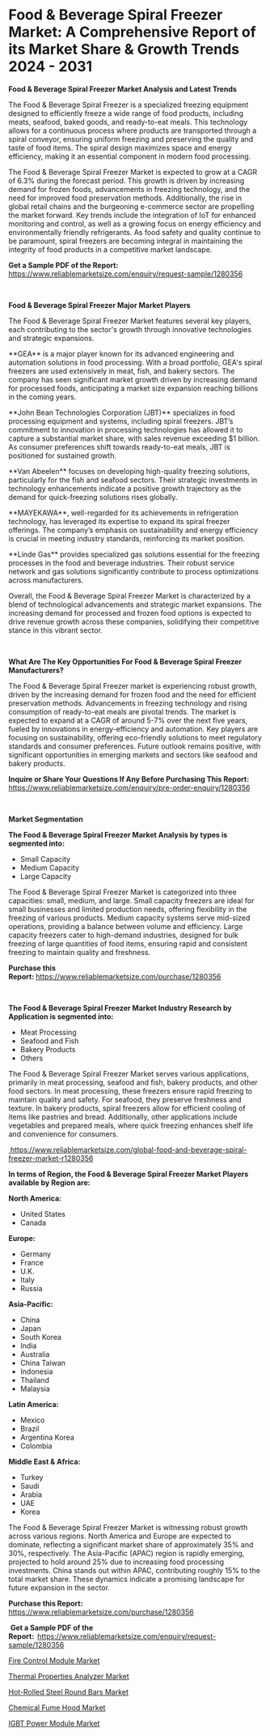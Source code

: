<p><h1>Food & Beverage Spiral Freezer Market: A Comprehensive Report of its Market Share & Growth Trends 2024 - 2031</h1></p><p><strong>Food & Beverage Spiral Freezer Market Analysis and Latest Trends</strong></p>
<p><p>The Food & Beverage Spiral Freezer is a specialized freezing equipment designed to efficiently freeze a wide range of food products, including meats, seafood, baked goods, and ready-to-eat meals. This technology allows for a continuous process where products are transported through a spiral conveyor, ensuring uniform freezing and preserving the quality and taste of food items. The spiral design maximizes space and energy efficiency, making it an essential component in modern food processing.</p><p>The Food & Beverage Spiral Freezer Market is expected to grow at a CAGR of 6.3% during the forecast period. This growth is driven by increasing demand for frozen foods, advancements in freezing technology, and the need for improved food preservation methods. Additionally, the rise in global retail chains and the burgeoning e-commerce sector are propelling the market forward. Key trends include the integration of IoT for enhanced monitoring and control, as well as a growing focus on energy efficiency and environmentally friendly refrigerants. As food safety and quality continue to be paramount, spiral freezers are becoming integral in maintaining the integrity of food products in a competitive market landscape.</p></p>
<p><strong>Get a Sample PDF of the Report:&nbsp;</strong> <a href="https://www.reliablemarketsize.com/enquiry/request-sample/1280356?utm_campaign=1262&utm_medium=2&utm_source=Github&utm_content=ia&utm_term=29092024&utm_id=food-beverage-spiral-freezer">https://www.reliablemarketsize.com/enquiry/request-sample/1280356</a></p>
<p>&nbsp;</p>
<p><strong>Food & Beverage Spiral Freezer Major Market Players</strong></p>
<p><p>The Food & Beverage Spiral Freezer Market features several key players, each contributing to the sector's growth through innovative technologies and strategic expansions. </p><p>**GEA** is a major player known for its advanced engineering and automation solutions in food processing. With a broad portfolio, GEA's spiral freezers are used extensively in meat, fish, and bakery sectors. The company has seen significant market growth driven by increasing demand for processed foods, anticipating a market size expansion reaching billions in the coming years.</p><p>**John Bean Technologies Corporation (JBT)** specializes in food processing equipment and systems, including spiral freezers. JBT’s commitment to innovation in processing technologies has allowed it to capture a substantial market share, with sales revenue exceeding $1 billion. As consumer preferences shift towards ready-to-eat meals, JBT is positioned for sustained growth.</p><p>**Van Abeelen** focuses on developing high-quality freezing solutions, particularly for the fish and seafood sectors. Their strategic investments in technology enhancements indicate a positive growth trajectory as the demand for quick-freezing solutions rises globally.</p><p>**MAYEKAWA**, well-regarded for its achievements in refrigeration technology, has leveraged its expertise to expand its spiral freezer offerings. The company’s emphasis on sustainability and energy efficiency is crucial in meeting industry standards, reinforcing its market position.</p><p>**Linde Gas** provides specialized gas solutions essential for the freezing processes in the food and beverage industries. Their robust service network and gas solutions significantly contribute to process optimizations across manufacturers.</p><p>Overall, the Food & Beverage Spiral Freezer Market is characterized by a blend of technological advancements and strategic market expansions. The increasing demand for processed and frozen food options is expected to drive revenue growth across these companies, solidifying their competitive stance in this vibrant sector.</p></p>
<p>&nbsp;</p>
<p><strong>What Are The Key Opportunities For Food & Beverage Spiral Freezer Manufacturers?</strong></p>
<p><p>The Food & Beverage Spiral Freezer market is experiencing robust growth, driven by the increasing demand for frozen food and the need for efficient preservation methods. Advancements in freezing technology and rising consumption of ready-to-eat meals are pivotal trends. The market is expected to expand at a CAGR of around 5-7% over the next five years, fueled by innovations in energy-efficiency and automation. Key players are focusing on sustainability, offering eco-friendly solutions to meet regulatory standards and consumer preferences. Future outlook remains positive, with significant opportunities in emerging markets and sectors like seafood and bakery products.</p></p>
<p><strong>Inquire or Share Your Questions If Any Before Purchasing This Report:</strong> <a href="https://www.reliablemarketsize.com/enquiry/pre-order-enquiry/1280356?utm_campaign=1262&utm_medium=2&utm_source=Github&utm_content=ia&utm_term=29092024&utm_id=food-beverage-spiral-freezer">https://www.reliablemarketsize.com/enquiry/pre-order-enquiry/1280356</a></p>
<p>&nbsp;</p>
<p><strong>Market Segmentation</strong></p>
<p><strong>The Food & Beverage Spiral Freezer Market Analysis by types is segmented into:</strong></p>
<p><ul><li>Small Capacity</li><li>Medium Capacity</li><li>Large Capacity</li></ul></p>
<p><p>The Food & Beverage Spiral Freezer Market is categorized into three capacities: small, medium, and large. Small capacity freezers are ideal for small businesses and limited production needs, offering flexibility in the freezing of various products. Medium capacity systems serve mid-sized operations, providing a balance between volume and efficiency. Large capacity freezers cater to high-demand industries, designed for bulk freezing of large quantities of food items, ensuring rapid and consistent freezing to maintain quality and freshness.</p></p>
<p><strong>Purchase this Report:&nbsp;</strong><a href="https://www.reliablemarketsize.com/purchase/1280356?utm_campaign=1262&utm_medium=2&utm_source=Github&utm_content=ia&utm_term=29092024&utm_id=food-beverage-spiral-freezer">https://www.reliablemarketsize.com/purchase/1280356</a></p>
<p>&nbsp;</p>
<p><strong>The Food & Beverage Spiral Freezer Market Industry Research by Application is segmented into:</strong></p>
<p><ul><li>Meat Processing</li><li>Seafood and Fish</li><li>Bakery Products</li><li>Others</li></ul></p>
<p><p>The Food & Beverage Spiral Freezer Market serves various applications, primarily in meat processing, seafood and fish, bakery products, and other food sectors. In meat processing, these freezers ensure rapid freezing to maintain quality and safety. For seafood, they preserve freshness and texture. In bakery products, spiral freezers allow for efficient cooling of items like pastries and bread. Additionally, other applications include vegetables and prepared meals, where quick freezing enhances shelf life and convenience for consumers.</p></p>
<p><a href="https://www.reliablemarketsize.com/global-food-and-beverage-spiral-freezer-market-r1280356?utm_campaign=1262&utm_medium=2&utm_source=Github&utm_content=ia&utm_term=29092024&utm_id=food-beverage-spiral-freezer">&nbsp;https://www.reliablemarketsize.com/global-food-and-beverage-spiral-freezer-market-r1280356</a></p>
<p><strong>In terms of Region, the Food & Beverage Spiral Freezer Market Players available by Region are:</strong></p>
<p>
    <p> <strong> North America: </strong>
        <ul>
            <li>United States</li>
            <li>Canada</li>
        </ul>
        </p> 
    <p> <strong> Europe: </strong>
        <ul>
            <li>Germany</li>
            <li>France</li>
            <li>U.K.</li>
            <li>Italy</li>
            <li>Russia</li>
        </ul>
        </p> 
    <p> <strong> Asia-Pacific: </strong>
        <ul>
            <li>China</li>
            <li>Japan</li>
            <li>South Korea</li>
            <li>India</li>
            <li>Australia</li>
            <li>China Taiwan</li>
            <li>Indonesia</li>
            <li>Thailand</li>
            <li>Malaysia</li>
        </ul>
        </p> 
    <p> <strong> Latin America: </strong>
        <ul>
            <li>Mexico</li>
            <li>Brazil</li>
            <li>Argentina Korea</li>
            <li>Colombia</li>
        </ul>
        </p> 
    <p> <strong> Middle East & Africa: </strong>
        <ul>
            <li>Turkey</li>
            <li>Saudi</li>
            <li>Arabia</li>
            <li>UAE</li>
            <li>Korea</li>
        </ul>
    </p>
    </p>
<p><p>The Food & Beverage Spiral Freezer Market is witnessing robust growth across various regions. North America and Europe are expected to dominate, reflecting a significant market share of approximately 35% and 30%, respectively. The Asia-Pacific (APAC) region is rapidly emerging, projected to hold around 25% due to increasing food processing investments. China stands out within APAC, contributing roughly 15% to the total market share. These dynamics indicate a promising landscape for future expansion in the sector.</p></p>
<p><strong>Purchase this Report: </strong><a href="https://www.reliablemarketsize.com/purchase/1280356?utm_campaign=1262&utm_medium=2&utm_source=Github&utm_content=ia&utm_term=29092024&utm_id=food-beverage-spiral-freezer">https://www.reliablemarketsize.com/purchase/1280356</a></p>
<p>&nbsp;<strong>Get a Sample PDF of the Report:&nbsp;&nbsp;</strong><a href="https://www.reliablemarketsize.com/enquiry/request-sample/1280356?utm_campaign=1262&utm_medium=2&utm_source=Github&utm_content=ia&utm_term=29092024&utm_id=food-beverage-spiral-freezer">https://www.reliablemarketsize.com/enquiry/request-sample/1280356</a></p>
<p><strong></strong></p>
<p><p><a href="https://issuu.com/reportprime-2/docs/fire-control-module-market-size-203_8a6b702cde92cd?utm_campaign=1262&utm_medium=2&utm_source=Github&utm_content=ia&utm_term=29092024&utm_id=food-beverage-spiral-freezer">Fire Control Module Market</a></p><p><a href="https://www.linkedin.com/pulse/thermal-properties-analyzer-market-trends-strategic-insights-levze?utm_campaign=1262&utm_medium=2&utm_source=Github&utm_content=ia&utm_term=29092024&utm_id=food-beverage-spiral-freezer">Thermal Properties Analyzer Market</a></p><p><a href="https://github.com/sofayahoo2023/Market-Research-Report-List-6/blob/main/hot-rolled-steel-round-bars-market.md?utm_campaign=1262&utm_medium=2&utm_source=Github&utm_content=ia&utm_term=29092024&utm_id=food-beverage-spiral-freezer">Hot-Rolled Steel Round Bars Market</a></p><p><a href="https://www.linkedin.com/pulse/chemical-fume-hood-market-trends-regional-insights-forecasted-bdoue?utm_campaign=1262&utm_medium=2&utm_source=Github&utm_content=ia&utm_term=29092024&utm_id=food-beverage-spiral-freezer">Chemical Fume Hood Market</a></p><p><a href="https://issuu.com/reportprime-2/docs/igbt-power-module-market-size-2030._5c612e53fb96be?utm_campaign=1262&utm_medium=2&utm_source=Github&utm_content=ia&utm_term=29092024&utm_id=food-beverage-spiral-freezer">IGBT Power Module Market</a></p></p>